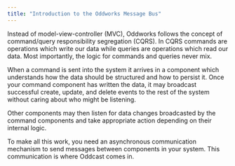 ```yaml
---
title: "Introduction to the Oddworks Message Bus"
---
```

Instead of model-view-controller (MVC), Oddworks follows the concept of command/query responsibility segregation (CQRS). In CQRS commands are operations which write our data while queries are operations which read our data. Most importantly, the logic for commands and queries never mix.

When a command is sent into the system it arrives in a component which understands how the data should be structured and how to persist it. Once your command component has written the data, it may broadcast successful create, update, and delete events to the rest of the system without caring about who might be listening.

Other components may then listen for data changes broadcasted by the command components and take appropriate action depending on their internal logic.

To make all this work, you need an asynchronous communication mechanism to send messages between components in your system. This communication is where Oddcast comes in.